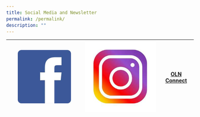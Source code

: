 ```yaml
---
title: Social Media and Newsletter
permalink: /permalink/
description: ""
---
```

|<a href="https://www.facebook.com/chijoln.official/"><img style="width: 75%;" src="/images/fb.jpg"></a> | <a href="https://www.instagram.com/chijoln.official/"><img src="/images/insta.jpg"></a>|[OLN Connect](/information-for-parents/communications/oln-connect/) |
| -------- | -------- | -------- |